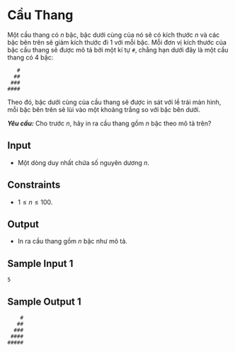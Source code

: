 # Cầu Thang

Một cầu thang có $n$ bậc, bậc dưới cùng của nó sẽ có kích thước $n$ và các bậc bên trên sẽ giảm kích thước đi $1$ với mỗi bậc. Mỗi đơn vị kích thước của bậc cầu thang sẽ được mô tả bởi một kí tự `#`, chẳng hạn dưới đây là một cầu thang có $4$ bậc:

```
   #
  ##
 ###
####
```

Theo đó, bậc dưới cùng của cầu thang sẽ được in sát với lề trái màn hình, mỗi bậc bên trên sẽ lùi vào một khoảng trắng so với bậc bên dưới.

***Yêu cầu:*** Cho trước $n,$ hãy in ra cầu thang gồm $n$ bậc theo mô tả trên?

## Input

- Một dòng duy nhất chứa số nguyên dương $n$.

## Constraints

- $1 \le n \le 100$.

## Output

- In ra cầu thang gồm $n$ bậc như mô tả.

## Sample Input 1

```
5
```

## Sample Output 1

```
    #
   ##
  ###
 ####
#####
```

